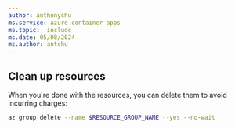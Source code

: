 ```yaml
---
author: anthonychu
ms.service: azure-container-apps
ms.topic:  include
ms.date: 05/08/2024
ms.author: antchu
---
```


## Clean up resources

When you're done with the resources, you can delete them to avoid incurring charges:

```bash
az group delete --name $RESOURCE_GROUP_NAME --yes --no-wait
```
